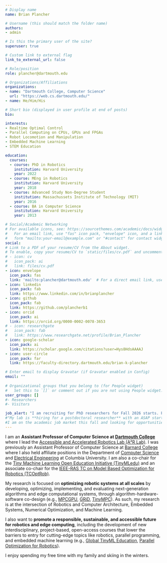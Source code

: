 ```yaml
---
# Display name
name: Brian Plancher

# Username (this should match the folder name)
authors:
- admin

# Is this the primary user of the site?
superuser: true

# Custom link to external flag
link_to_external_url: false

# Role/position
role: plancher@dartmouth.edu

# Organizations/Affiliations
organizations:
- name: "Dartmouth College, Computer Science"
  url: "https://web.cs.dartmouth.edu/"
- name: He/Him/His

# Short bio (displayed in user profile at end of posts)
bio:

interests:
- Realtime Optimal Control
- Parallel Computing on CPUs, GPUs and FPGAs
- Robot Locomotion and Manipulation
- Embedded Machine Learning
- STEM Education

education:
  courses:
  - course: PhD in Robotics
    institution: Harvard University
    year: 2022
  - course: MEng in Robotics
    institution: Harvard University
    year: 2018
  - course: Advanced Study Non-Degree Student
    institution: Massachussets Institute of Technology (MIT)
    year: 2016
  - course: BA in Computer Science
    institution: Harvard University
    year: 2013

# Social/Academic Networking
# For available icons, see: https://sourcethemes.com/academic/docs/widgets/#icons
#   For an email link, use "fas" icon pack, "envelope" icon, and a link in the
#   form "mailto:your-email@example.com" or "#contact" for contact widget.
social:
# Link to a PDF of your resume/CV from the About widget.
# To enable, copy your resume/CV to `static/files/cv.pdf` and uncomment the lines below.  
# - icon: cv
#   icon_pack: ai
#   link: files/cv.pdf
- icon: envelope
  icon_pack: fas
  link: 'mailto:plancher@dartmouth.edu'  # For a direct email link, use "mailto:test@example.org".
- icon: linkedin
  icon_pack: fab
  link: https://www.linkedin.com/in/brianplancher
- icon: github
  icon_pack: fab
  link: https://github.com/plancherb1
- icon: orcid
  icon_pack: ai
  link: https://orcid.org/0000-0002-0078-3653
# - icon: researchgate
#   icon_pack: fab
#   link: https://www.researchgate.net/profile/Brian_Plancher
- icon: google-scholar
  icon_pack: ai
  link: https://scholar.google.com/citations?user=Hys8HdsAAAAJ
- icon: user-circle
  icon_pack: far
  link: https://faculty-directory.dartmouth.edu/brian-k-plancher

# Enter email to display Gravatar (if Gravatar enabled in Config)
email: ""
  
# Organizational groups that you belong to (for People widget)
#   Set this to `[]` or comment out if you are not using People widget.  
user_groups: []
#- Researchers
#- Visitors

job_alert: "I am recruiting for PhD researchers for Fall 2026 starts. Please apply to the [Dartmouth CS PhD program](https://graduate.dartmouth.edu/academics/programs/computer-science) at the Guarini School of Graduate and Advanced Studies and mention your interest in [my lab](https://a2r-lab.org) to ensure full consideration. Applications are due December 15, 2025!"
#"My lab is **hiring for a postdoctoral researcher** with an ASAP start date to help lead our new NSF funded project: [Accessible GPU-Accelerated Edge Optimal Control Library and Benchmarks](https://www.nsf.gov/awardsearch/showAward?AWD_ID=2411369&HistoricalAwards=false). Please submit your formal application through [Barnard's Workday Portal](https://barnard.wd1.myworkdayjobs.com/Faculty/job/New-York-City-NY/Post-Doctoral-Fellow_JR4187)!"
#I am on the academic job market this fall and looking for opportunities to research and teach at the intersection of robotics and adjacent fields. Here is my [CV](/files/Brian_Plancher_CV.pdf) as well as my [research](/files/Brian_Plancher_Research_Statement.pdf), [teaching](/files/Brian_Plancher_Teaching_Statement.pdf), and [diversity](/files/Brian_Plancher_Diversity_Statement.pdf) statements.
---
```


<!--
---

**Come see my lab's work at [ICRA 2024](https://a2r-lab.org/icra-24)!**

---
-->
I am an **Assistant Professor of Computer Science at [Dartmouth College](https://web.cs.dartmouth.edu/)** where I lead the [Accessible and Accelerated Robotics Lab (A²R Lab)](https://a2r-lab.org). I was previously an Assistant Professor of Computer Science at [Barnard College](https://cs.barnard.edu/) where I also held affiliate positions in the Department of [Computer Science](https://www.cs.columbia.edu/people/affiliates/) and [Electrical Engineering](https://www.ee.columbia.edu/content/brian-plancher) at Columbia University. I am also a co-chair for the [Tiny Machine Learning Open Education Initiative (TinyMLedu)](https://tinymledu.org) and an associate co-chair for the [IEEE-RAS TC on Model Based Optimization for Robotics (TCOptRob)](https://tcoptrob.org).

My research is focused on **optimizing robotic systems at all scales** by developing, optimizing, implementing, and evaluating next-generation algorithms and edge computational systems, through algorithm-hardware-software co-design (e.g., [MPCGPU](/publication/mpcgpu), [GRiD](/publication/grid), [TinyMPC](/publication/tinympc)). As such, my research is at the intersection of Robotics and Computer Architecture, Embedded Systems, Numerical Optimization, and Machine Learning. 

I also want to **promote a responsible, sustainable, and accessible future for robotics and edge computing**, including the development of new interdisciplinary, project-based, open-access courses that lower the barriers to entry for cutting-edge topics like robotics, parallel programming, and embedded machine learning (e.g., [Global TinyML Education](/publication/scalingtinyml4d), [Parallel Optimization for Robotics](/publication/paroptrobcourse)).

I enjoy spending my free time with my family and skiing in the winters.